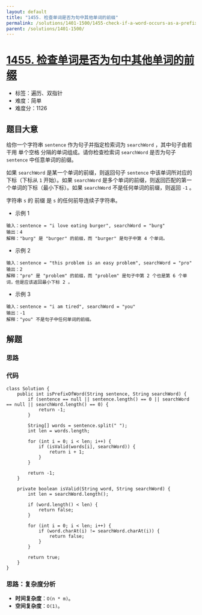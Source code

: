 ```yaml
---
layout: default
title: "1455. 检查单词是否为句中其他单词的前缀"
permalink: /solutions/1401-1500/1455-check-if-a-word-occurs-as-a-prefix-of-any-word-in-a-sentence/
parent: /solutions/1401-1500/
---
```


# [1455. 检查单词是否为句中其他单词的前缀](https://leetcode.cn/problems/check-if-a-word-occurs-as-a-prefix-of-any-word-in-a-sentence/description/)

- 标签：遍历、双指针
- 难度：简单
- 难度分：1126

## 题目大意

给你一个字符串 `sentence` 作为句子并指定检索词为 `searchWord` ，其中句子由若干用 单个空格 分隔的单词组成。请你检查检索词 `searchWord` 是否为句子 `sentence` 中任意单词的前缀。

如果 `searchWord` 是某一个单词的前缀，则返回句子 `sentence` 中该单词所对应的下标（下标从 `1` 开始）。如果 `searchWord` 是多个单词的前缀，则返回匹配的第一个单词的下标（最小下标）。如果 `searchWord` 不是任何单词的前缀，则返回 `-1` 。

字符串 `s` 的 前缀 是 `s` 的任何前导连续子字符串。

- 示例 1

```
输入：sentence = "i love eating burger", searchWord = "burg"
输出：4
解释："burg" 是 "burger" 的前缀，而 "burger" 是句子中第 4 个单词。
```

- 示例 2

```
输入：sentence = "this problem is an easy problem", searchWord = "pro"
输出：2
解释："pro" 是 "problem" 的前缀，而 "problem" 是句子中第 2 个也是第 6 个单词，但是应该返回最小下标 2 。
```

- 示例 3

```
输入：sentence = "i am tired", searchWord = "you"
输出：-1
解释："you" 不是句子中任何单词的前缀。
```

## 解题

### 思路

### 代码

```java[]
class Solution {
    public int isPrefixOfWord(String sentence, String searchWord) {
        if (sentence == null || sentence.length() == 0 || searchWord == null || searchWord.length() == 0) {
            return -1;
        }

        String[] words = sentence.split(" ");
        int len = words.length;

        for (int i = 0; i < len; i++) {
            if (isValid(words[i], searchWord)) {
                return i + 1;
            }
        }

        return -1;
    }

    private boolean isValid(String word, String searchWord) {
        int len = searchWord.length();

        if (word.length() < len) {
            return false;
        }

        for (int i = 0; i < len; i++) {
            if (word.charAt(i) != searchWord.charAt(i)) {
                return false;
            }
        }

        return true;
    }
}
```

### 思路：复杂度分析

- **时间复杂度**：`O(n * m)`。
- **空间复杂度**：`O(1)`。
